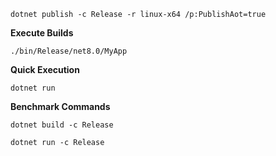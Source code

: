 `dotnet publish -c Release -r linux-x64 /p:PublishAot=true`

__Execute Builds__

`./bin/Release/net8.0/MyApp`

__Quick Execution__

`dotnet run`


__Benchmark Commands__

`dotnet build -c Release`

`dotnet run -c Release`